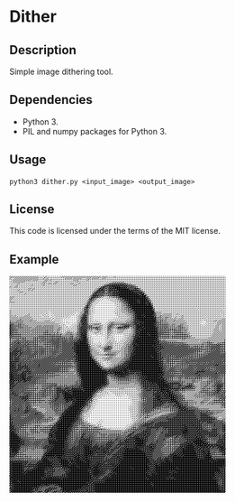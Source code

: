 # Dither

## Description
Simple image dithering tool.

## Dependencies
- Python 3.
- PIL and numpy packages for Python 3.

## Usage
```shell
python3 dither.py <input_image> <output_image>
```

## License
This code is licensed under the terms of the MIT license.

## Example
![example](monadither.png)